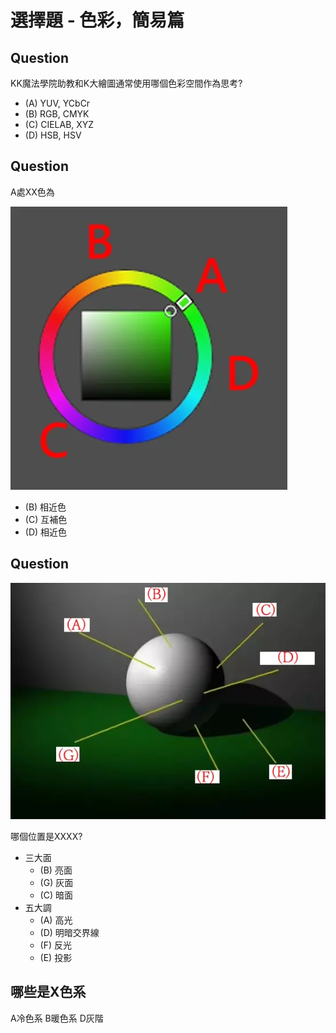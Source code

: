 # 選擇題 - 色彩，簡易篇

## Question

KK魔法學院助教和K大繪圖通常使用哪個色彩空間作為思考?

* (A) YUV, YCbCr
* (B) RGB, CMYK
* (C) CIELAB, XYZ
* (D) HSB, HSV



## Question

A處XX色為

![](./color_ring.webp)

* (B) 相近色
* (C) 互補色
* (D) 相近色

## Question
![](./三大面五大調.webp)

哪個位置是XXXX?

* 三大面
  * (B) 亮面
  * (G) 灰面
  * (C) 暗面
* 五大調
  * (A) 高光
  * (D) 明暗交界線
  * (F) 反光
  * (E) 投影
  
<style>
  .option-container {
    margin-bottom: 20px;
    padding: 10px;
    border: 1px solid #ccc;
  }
  .option-title {
    font-size: 16px;
    font-weight: bold;
    margin-bottom: 5px;
  }
  .square {
    width: 50px;
    height: 50px;
    display: inline-block; /* Ensures squares are side-by-side */
    margin-right: 5px;
  }
  .clear {
    clear: both; /* Ensures each option container starts on a new line */
  }
</style>

## 哪些是X色系

<div id="quizContainer"></div>

<script>
  const options = {
    'A': ['#2dfcd9', '#0000FF', '#00FFFF', '#3c8bc0'],
    'B': ['#d84b21', '#d3a375', '#ff1d55', '#e91717'],
    'C': ['red', 'green', 'blue', 'yellow'],
    'D': ['white', 'black', 'gray', '#424242']
  };

  const container = document.getElementById('quizContainer');
  Object.keys(options).forEach(option => {
    const optionContainer = document.createElement('div');
    optionContainer.className = 'option-container';

    const title = document.createElement('div');
    title.className = 'option-title';
    title.textContent = '( ' + option + ') ';
    optionContainer.appendChild(title);

    options[option].forEach(color => {
      const square = document.createElement('div');
      square.className = 'square';
      square.style.backgroundColor = color;
      optionContainer.appendChild(square);
    });

    container.appendChild(optionContainer);
  });
</script>

A冷色系 B暖色系 D灰階